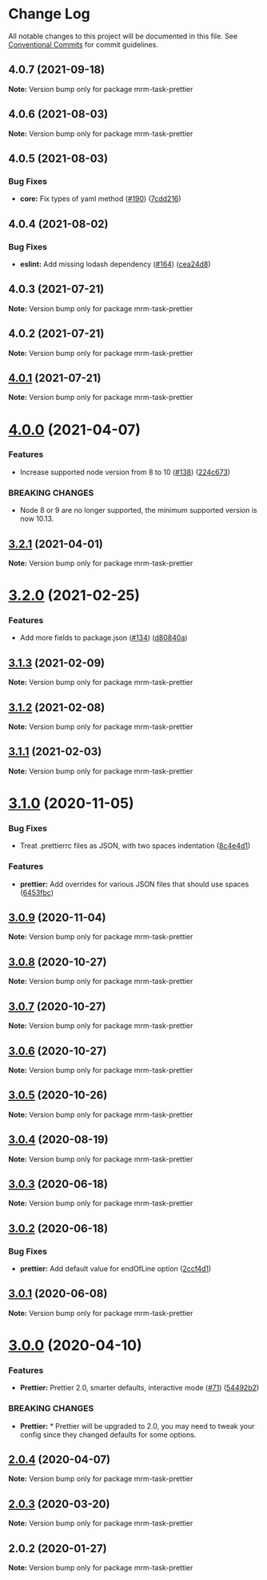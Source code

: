 # Change Log

All notable changes to this project will be documented in this file.
See [Conventional Commits](https://conventionalcommits.org) for commit guidelines.

## 4.0.7 (2021-09-18)

**Note:** Version bump only for package mrm-task-prettier





## 4.0.6 (2021-08-03)

**Note:** Version bump only for package mrm-task-prettier





## 4.0.5 (2021-08-03)


### Bug Fixes

* **core:** Fix types of yaml method ([#190](https://github.com/sapegin/mrm/issues/190)) ([7cdd216](https://github.com/sapegin/mrm/commit/7cdd216681155e44a3d17f4d734a2d6f91fede4c))





## 4.0.4 (2021-08-02)


### Bug Fixes

* **eslint:** Add missing lodash dependency ([#164](https://github.com/sapegin/mrm/issues/164)) ([cea24d8](https://github.com/sapegin/mrm/commit/cea24d80d031c835519db595a3da6a16556be28f))





## 4.0.3 (2021-07-21)

**Note:** Version bump only for package mrm-task-prettier





## 4.0.2 (2021-07-21)

**Note:** Version bump only for package mrm-task-prettier





## [4.0.1](https://github.com/sapegin/mrm/compare/mrm-task-prettier@4.0.0...mrm-task-prettier@4.0.1) (2021-07-21)

**Note:** Version bump only for package mrm-task-prettier





# [4.0.0](https://github.com/sapegin/mrm/compare/mrm-task-prettier@3.2.1...mrm-task-prettier@4.0.0) (2021-04-07)


### Features

* Increase supported node version from 8 to 10 ([#138](https://github.com/sapegin/mrm/issues/138)) ([224c673](https://github.com/sapegin/mrm/commit/224c67332ee71b9e275dbea1435cd9088852ff6f))


### BREAKING CHANGES

* Node 8 or 9 are no longer supported, the minimum supported version is now 10.13.





## [3.2.1](https://github.com/sapegin/mrm/compare/mrm-task-prettier@3.2.0...mrm-task-prettier@3.2.1) (2021-04-01)

**Note:** Version bump only for package mrm-task-prettier





# [3.2.0](https://github.com/sapegin/mrm/compare/mrm-task-prettier@3.1.3...mrm-task-prettier@3.2.0) (2021-02-25)


### Features

* Add more fields to package.json ([#134](https://github.com/sapegin/mrm/issues/134)) ([d80840a](https://github.com/sapegin/mrm/commit/d80840a5e771976ef38cdf8a3b535a412e1097f6))





## [3.1.3](https://github.com/sapegin/mrm/compare/mrm-task-prettier@3.1.2...mrm-task-prettier@3.1.3) (2021-02-09)

**Note:** Version bump only for package mrm-task-prettier





## [3.1.2](https://github.com/sapegin/mrm/compare/mrm-task-prettier@3.1.1...mrm-task-prettier@3.1.2) (2021-02-08)

**Note:** Version bump only for package mrm-task-prettier





## [3.1.1](https://github.com/sapegin/mrm/compare/mrm-task-prettier@3.1.0...mrm-task-prettier@3.1.1) (2021-02-03)

**Note:** Version bump only for package mrm-task-prettier





# [3.1.0](https://github.com/sapegin/mrm/compare/mrm-task-prettier@3.0.9...mrm-task-prettier@3.1.0) (2020-11-05)


### Bug Fixes

* Treat .prettierrc files as JSON, with two spaces indentation ([8c4e4d1](https://github.com/sapegin/mrm/commit/8c4e4d1fed91e78f65f1b3efec84fee4fd913e1b))


### Features

* **prettier:** Add overrides for various JSON files that should use spaces ([6453fbc](https://github.com/sapegin/mrm/commit/6453fbcba3dc82d6a56c4a65c8250de0b2f4f28a))





## [3.0.9](https://github.com/sapegin/mrm/compare/mrm-task-prettier@3.0.8...mrm-task-prettier@3.0.9) (2020-11-04)

**Note:** Version bump only for package mrm-task-prettier





## [3.0.8](https://github.com/sapegin/mrm/compare/mrm-task-prettier@3.0.7...mrm-task-prettier@3.0.8) (2020-10-27)

**Note:** Version bump only for package mrm-task-prettier





## [3.0.7](https://github.com/sapegin/mrm/compare/mrm-task-prettier@3.0.6...mrm-task-prettier@3.0.7) (2020-10-27)

**Note:** Version bump only for package mrm-task-prettier





## [3.0.6](https://github.com/sapegin/mrm/compare/mrm-task-prettier@3.0.5...mrm-task-prettier@3.0.6) (2020-10-27)

**Note:** Version bump only for package mrm-task-prettier





## [3.0.5](https://github.com/sapegin/mrm/compare/mrm-task-prettier@3.0.4...mrm-task-prettier@3.0.5) (2020-10-26)

**Note:** Version bump only for package mrm-task-prettier





## [3.0.4](https://github.com/sapegin/mrm/compare/mrm-task-prettier@3.0.3...mrm-task-prettier@3.0.4) (2020-08-19)

**Note:** Version bump only for package mrm-task-prettier





## [3.0.3](https://github.com/sapegin/mrm/compare/mrm-task-prettier@3.0.2...mrm-task-prettier@3.0.3) (2020-06-18)

**Note:** Version bump only for package mrm-task-prettier





## [3.0.2](https://github.com/sapegin/mrm/compare/mrm-task-prettier@3.0.1...mrm-task-prettier@3.0.2) (2020-06-18)


### Bug Fixes

* **prettier:** Add default value for endOfLine option ([2ccf4d1](https://github.com/sapegin/mrm/commit/2ccf4d1131ccbf7e81b3c57d12f67a02dfea7832))





## [3.0.1](https://github.com/sapegin/mrm/compare/mrm-task-prettier@3.0.0...mrm-task-prettier@3.0.1) (2020-06-08)

**Note:** Version bump only for package mrm-task-prettier





# [3.0.0](https://github.com/sapegin/mrm/compare/mrm-task-prettier@2.0.4...mrm-task-prettier@3.0.0) (2020-04-10)


### Features

* **Prettier:** Prettier 2.0, smarter defaults, interactive mode ([#71](https://github.com/sapegin/mrm/issues/71)) ([54492b2](https://github.com/sapegin/mrm/commit/54492b27782127d0610c29d6e8281b2a03e0b62b))


### BREAKING CHANGES

* **Prettier:** * Prettier will be upgraded to 2.0, you may need to tweak your config since they changed defaults for some options.





## [2.0.4](https://github.com/sapegin/mrm/compare/mrm-task-prettier@2.0.3...mrm-task-prettier@2.0.4) (2020-04-07)

**Note:** Version bump only for package mrm-task-prettier





## [2.0.3](https://github.com/sapegin/mrm/compare/mrm-task-prettier@2.0.2...mrm-task-prettier@2.0.3) (2020-03-20)

**Note:** Version bump only for package mrm-task-prettier





## 2.0.2 (2020-01-27)

**Note:** Version bump only for package mrm-task-prettier
